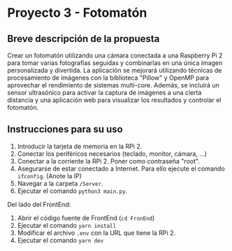 # Proyecto 3 - Fotomatón

## Breve descripción de la propuesta
Crear un fotomatón utilizando una cámara conectada a una Raspberry Pi 2 para tomar varias fotografías seguidas y combinarlas en una única imagen personalizada y divertida. La aplicación se mejorará utilizando técnicas de procesamiento de imágenes con la biblioteca "Pillow" y OpenMP para aprovechar el rendimiento de sistemas multi-core. Además, se incluirá un sensor ultrasónico para activar la captura de imágenes a una cierta distancia y una aplicación web para visualizar los resultados y controlar el fotomatón.

## Instrucciones para su uso

1. Introducir la tarjeta de memoria en la RPi 2.
2. Conectar los periféricos necesarios (teclado, monitor, cámara, ...)
3. Conectar a la corriente la RPi 2. Poner como contraseña "root".
4. Asegurarse de estar conectado a Internet. Para ello ejecute el comando `ifconfig`. (Anote la IP)
5. Navegar a la carpeta `/Server`.
6. Ejecutar el comando `python3 main.py`.

Del lado del FrontEnd:
1. Abrir el código fuente de FrontEnd (`cd FronEnd`)
2. Ejecutar el comando `yarn install`
3. Modificar el archivo `.env` con la URL que tiene la RPi 2.
4. Ejecutar el comando `yarn dev`